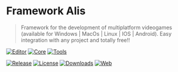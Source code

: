 #  Framework Alis
> Framework for the development of multiplatform videogames (available for Windows | MacOs | Linux | IOS | Android). Easy integration with any project and totally free!!

[![Editor](https://shields.io/badge/Editor-Windows%20%7C%20MacOS%20%7C%20Linux-%23989898)]() [![Core](https://shields.io/badge/Core-Windows%20%7C%20IOS%20%7C%20Android%20%7C%20MacOS%20%7C%20Linux-%23989898)]() [![Tools](https://shields.io/badge/Tools-Windows%20%7C%20IOS%20%7C%20Android%20%7C%20MacOS%20%7C%20Linux-%23989898)]()

[![Release](https://img.shields.io/github/release/pabllopf/alis.svg)](https://github.com/pabllopf/alis/releases/latest) [![License](https://img.shields.io/badge/License-GPL%20v3.0-blue)](https://github.com/pabllopf/Alis/blob/main/LICENSE) [![Downloads](https://img.shields.io/github/downloads/pabllopf/alis/total.svg)]() [![Web](https://img.shields.io/website?down_color=red&down_message=failed&up_color=blue&up_message=active&url=https%3A%2F%2Fpabllopf.github.io%2FAlis%2F)](https://pabllopf.github.io/Alis/index.html)
